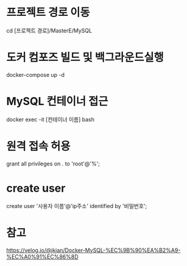 # 프로젝트 경로 이동
cd [프로젝트 경로]/MasterE/MySQL

# 도커 컴포즈 빌드 및 백그라운드실행
docker-compose up -d

# MySQL 컨테이너 접근
docker exec -it [컨테이너 이름] bash

# 원격 접속 허용
grant all privileges on *.* to 'root'@'%';

# create user
create user '사용자 이름'@'ip주소' identified by '비밀번호';

# 참고
https://velog.io/@jkjan/Docker-MySQL-%EC%9B%90%EA%B2%A9-%EC%A0%91%EC%86%8D